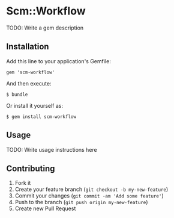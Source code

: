 # Scm::Workflow

TODO: Write a gem description

## Installation

Add this line to your application's Gemfile:

    gem 'scm-workflow'

And then execute:

    $ bundle

Or install it yourself as:

    $ gem install scm-workflow

## Usage

TODO: Write usage instructions here

## Contributing

1. Fork it
2. Create your feature branch (`git checkout -b my-new-feature`)
3. Commit your changes (`git commit -am 'Add some feature'`)
4. Push to the branch (`git push origin my-new-feature`)
5. Create new Pull Request
